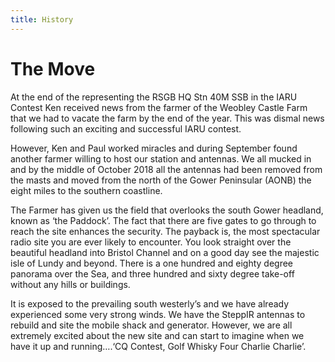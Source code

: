 ```yaml
---
title: History
---
```


# The Move
At the end of the representing the RSGB HQ Stn 40M SSB in the IARU Contest Ken received news from the farmer of the Weobley Castle Farm that we had to vacate the farm by the end of the year. This was dismal news following such an exciting and successful IARU contest.

However, Ken and Paul worked miracles and during September found another farmer willing to host our station and antennas. We all mucked in and by the middle of October 2018 all the antennas had been removed from the masts and moved from the north of the Gower Peninsular (AONB) the eight miles to the southern coastline.

The Farmer has given us the field that overlooks the south Gower headland, known as ‘the Paddock’. The fact that there are five gates to go through to reach the site enhances the security. The payback is, the most spectacular radio site you are ever likely to encounter. You look straight over the beautiful headland into Bristol Channel and on a good day see the majestic isle of Lundy and beyond. There is a one hundred and eighty degree panorama over the Sea, and three hundred and sixty degree take-off without any hills or buildings.

It is exposed to the prevailing south westerly’s and we have already experienced some very strong winds. We have the SteppIR antennas to rebuild and site the mobile shack and generator. However, we are all extremely excited about the new site and can start to imagine when we have it up and running….‘CQ Contest, Golf Whisky Four Charlie Charlie’.
